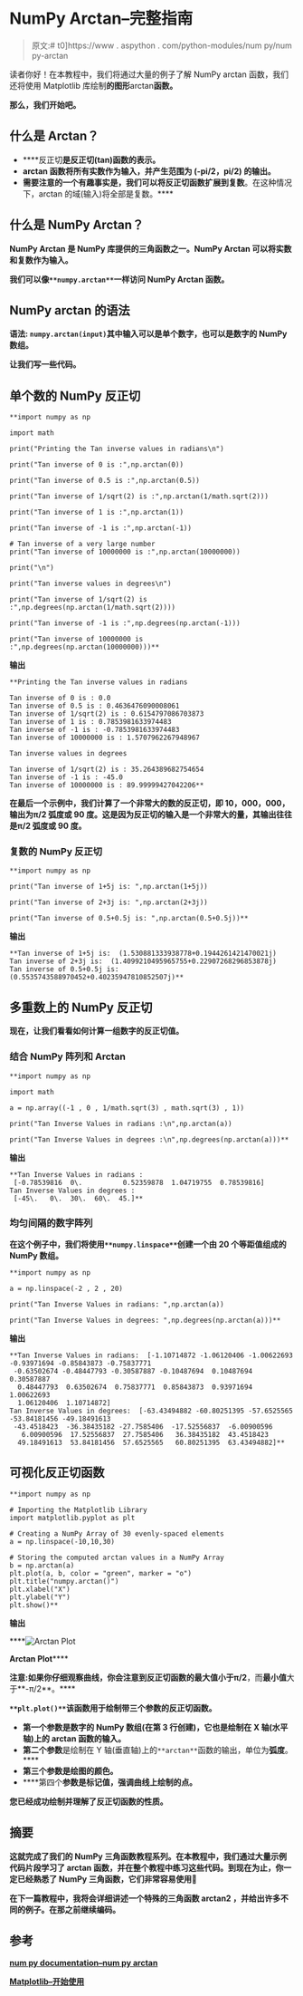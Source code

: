 # NumPy Arctan–完整指南

> 原文:# t0]https://www . aspython . com/python-modules/num py/num py-arctan

读者你好！在本教程中，我们将通过大量的例子了解 NumPy arctan 函数，我们还将使用 Matplotlib 库绘制**的图形**arctan**函数。**

**那么，我们开始吧。**

## **什么是 Arctan？**

*   ****反正切**是反正切(tan)函数的表示。**
*   ****arctan** 函数将所有实数作为输入，并产生范围为 **(-pi/2，pi/2)** 的输出。**
*   **需要注意的一个有趣事实是，我们可以将反正切函数扩展到复数[](https://www.cuemath.com/numbers/complex-numbers/)**。在这种情况下，arctan 的域(输入)将全部是复数。****

## ****什么是 NumPy Arctan？****

****NumPy Arctan 是 NumPy 库提供的三角函数之一。NumPy Arctan 可以将**实数**和**复数**作为输入。****

****我们可以像`**numpy.arctan**`一样访问 NumPy Arctan 函数。****

## ****NumPy arctan 的语法****

******语法:** `numpy.arctan(input)`其中输入可以是单个数字，也可以是数字的 NumPy 数组。****

****让我们写一些代码。****

## ****单个数的 NumPy 反正切****

```
**import numpy as np

import math

print("Printing the Tan inverse values in radians\n")

print("Tan inverse of 0 is :",np.arctan(0))

print("Tan inverse of 0.5 is :",np.arctan(0.5))

print("Tan inverse of 1/sqrt(2) is :",np.arctan(1/math.sqrt(2)))

print("Tan inverse of 1 is :",np.arctan(1))

print("Tan inverse of -1 is :",np.arctan(-1))

# Tan inverse of a very large number
print("Tan inverse of 10000000 is :",np.arctan(10000000))

print("\n")

print("Tan inverse values in degrees\n")

print("Tan inverse of 1/sqrt(2) is :",np.degrees(np.arctan(1/math.sqrt(2))))

print("Tan inverse of -1 is :",np.degrees(np.arctan(-1)))

print("Tan inverse of 10000000 is :",np.degrees(np.arctan(10000000)))** 
```

******输出******

```
**Printing the Tan inverse values in radians

Tan inverse of 0 is : 0.0
Tan inverse of 0.5 is : 0.4636476090008061
Tan inverse of 1/sqrt(2) is : 0.6154797086703873
Tan inverse of 1 is : 0.7853981633974483
Tan inverse of -1 is : -0.7853981633974483
Tan inverse of 10000000 is : 1.5707962267948967

Tan inverse values in degrees

Tan inverse of 1/sqrt(2) is : 35.264389682754654
Tan inverse of -1 is : -45.0
Tan inverse of 10000000 is : 89.99999427042206** 
```

****在最后一个示例中，我们计算了一个非常大的数的反正切，即 10，000，000，输出为π/2 弧度或 90 度。这是因为反正切的输入是一个非常大的量，其输出往往是π/2 弧度或 90 度。****

### ****复数的 NumPy 反正切****

```
**import numpy as np

print("Tan inverse of 1+5j is: ",np.arctan(1+5j))

print("Tan inverse of 2+3j is: ",np.arctan(2+3j))

print("Tan inverse of 0.5+0.5j is: ",np.arctan(0.5+0.5j))** 
```

******输出******

```
**Tan inverse of 1+5j is:  (1.530881333938778+0.1944261421470021j)
Tan inverse of 2+3j is:  (1.4099210495965755+0.22907268296853878j)
Tan inverse of 0.5+0.5j is:  (0.5535743588970452+0.40235947810852507j)** 
```

## ****多重数上的 NumPy 反正切****

****现在，让我们看看如何计算一组数字的反正切值。****

### ****结合 NumPy 阵列和 Arctan****

```
**import numpy as np

import math

a = np.array((-1 , 0 , 1/math.sqrt(3) , math.sqrt(3) , 1))

print("Tan Inverse Values in radians :\n",np.arctan(a))

print("Tan Inverse Values in degrees :\n",np.degrees(np.arctan(a)))** 
```

******输出******

```
**Tan Inverse Values in radians :
 [-0.78539816  0\.          0.52359878  1.04719755  0.78539816]
Tan Inverse Values in degrees :
 [-45\.   0\.  30\.  60\.  45.]** 
```

### ****均匀间隔的数字阵列****

****在这个例子中，我们将使用`**numpy.linspace**`创建一个由 20 个等距值组成的 NumPy 数组。****

```
**import numpy as np

a = np.linspace(-2 , 2 , 20)

print("Tan Inverse Values in radians: ",np.arctan(a))

print("Tan Inverse Values in degrees: ",np.degrees(np.arctan(a)))** 
```

******输出******

```
**Tan Inverse Values in radians:  [-1.10714872 -1.06120406 -1.00622693 -0.93971694 -0.85843873 -0.75837771
 -0.63502674 -0.48447793 -0.30587887 -0.10487694  0.10487694  0.30587887
  0.48447793  0.63502674  0.75837771  0.85843873  0.93971694  1.00622693
  1.06120406  1.10714872]
Tan Inverse Values in degrees:  [-63.43494882 -60.80251395 -57.6525565  -53.84181456 -49.18491613
 -43.4518423  -36.38435182 -27.7585406  -17.52556837  -6.00900596
   6.00900596  17.52556837  27.7585406   36.38435182  43.4518423
  49.18491613  53.84181456  57.6525565   60.80251395  63.43494882]** 
```

## ****可视化反正切函数****

```
**import numpy as np

# Importing the Matplotlib Library
import matplotlib.pyplot as plt

# Creating a NumPy Array of 30 evenly-spaced elements
a = np.linspace(-10,10,30)

# Storing the computed arctan values in a NumPy Array
b = np.arctan(a)
plt.plot(a, b, color = "green", marker = "o")
plt.title("numpy.arctan()")
plt.xlabel("X")
plt.ylabel("Y")
plt.show()** 
```

******输出******

****![Arctan Plot](../Images/499ca10eadede7894174733f89e3aeca.png)

**Arctan Plot****** 

******注意:**如果你仔细观察曲线，你会注意到反正切函数的**最大值**小于**π/2**，而**最小值**大于**-π/2**。****

****`**plt.plot()**`该函数用于绘制带三个参数的**反正切**函数。****

*   ******第一个**参数是数字的 **NumPy 数组(在第 3 行创建)，它也是绘制在 X 轴(水平轴)上的 **arctan** 函数的输入。******
*   **第二个参数**是绘制在 Y 轴(垂直轴)上的`**arctan**`函数的输出，单位为**弧度**。****
*   **第三个参数是绘图的颜色。**
*   ****第四个**参数是标记值，强调曲线上绘制的点。**

**您已经成功绘制并理解了反正切函数的性质。**

## **摘要**

**这就完成了我们的 NumPy 三角函数教程系列。在本教程中，我们通过大量示例代码片段学习了 arctan 函数，并在整个教程中练习这些代码。到现在为止，你一定已经熟悉了 NumPy 三角函数，它们非常容易使用🙂**

**在下一篇教程中，我将会详细讲述一个特殊的三角函数 **arctan2** ，并给出许多不同的例子。在那之前继续编码。**

## **参考**

**[num py documentation–num py arctan](https://numpy.org/doc/stable/reference/generated/numpy.arctan.html)**

**[Matplotlib–开始使用](https://matplotlib.org/stable/users/getting_started/)**